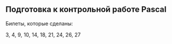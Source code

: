 ## Подготовка к контрольной работе Pascal

Билеты, которые сделаны:

3, 4, 9, 10, 14, 18, 21, 24, 26, 27
